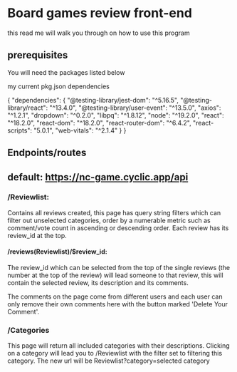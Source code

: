 # Board games review front-end

this read me will walk you through on how to use this program


## prerequisites

You will need the packages listed below

my current pkg.json dependencies

{
  "dependencies": {
    "@testing-library/jest-dom": "^5.16.5",
    "@testing-library/react": "^13.4.0",
    "@testing-library/user-event": "^13.5.0",
    "axios": "^1.2.1",
    "dropdown": "^0.2.0",
    "libpq": "^1.8.12",
    "node": "^19.2.0",
    "react": "^18.2.0",
    "react-dom": "^18.2.0",
    "react-router-dom": "^6.4.2",
    "react-scripts": "5.0.1",
    "web-vitals": "^2.1.4"
  }
}


## Endpoints/routes 

## default: https://nc-game.cyclic.app/api

### /Reviewlist: 

Contains all reviews created, this page has query string filters which can filter out unselected categories, order by a numerable metric such as comment/vote count in ascending or descending order. Each review has its review_id at the top.

#### /reviews(Reviewlist)/$review_id:

The review_id which can be selected from the top of the single reviews (the number at the top of the review) will lead someone to that review, this will contain the selected review, its description and its comments.

The comments on the page come from different users and each user can only remove their own comments here with the button marked 'Delete Your Comment'.

### /Categories

This page will return all included categories with their descriptions. Clicking on a category will lead you to /Reviewlist with the filter set to filtering this category. The new url will be Reviewlist?category=selected category





